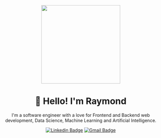 <div align="center">
  <img src="https://media.giphy.com/media/bcKmIWkUMCjVm/giphy.gif" height="250"/>
  <h1>👋 Hello! I'm Raymond</h1>
  <p>
I'm a software engineer with a love for Frontend and Backend web development, Data Science, Machine Learning and Artificial Intelligence.  
</p>
<div align="center">
  
  [![Linkedin Badge](https://img.shields.io/badge/-raymondnimalan-blue?style=flat-square&logo=Linkedin&logoColor=white&link=https://www.linkedin.com/in/raymond-nimalan/)](https://www.linkedin.com/in/raymond-nimalan/)
  [![Gmail Badge](https://img.shields.io/badge/-raymondnimalan@gmail.com-c14438?style=flat-square&logo=Gmail&logoColor=white&link=mailto:raymondnimalan@gmail.com)](mailto:raymondnimalan@gmail.com)
</div>
</div>







<!--
- 🔭 I’m currently working on ...
- 🌱 I’m currently learning ...
- 👯 I’m looking to collaborate on ...
- 🤔 I’m looking for help with ...
- 💬 Ask me about ...
- 📫 How to reach me: ...
- 😄 Pronouns: ...
- ⚡ Fun fact: ...
-->
